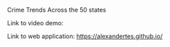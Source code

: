 Crime Trends Across the 50 states

Link to video demo:

Link to web application: https://alexandertes.github.io/
